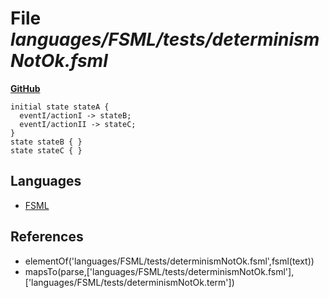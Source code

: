 # File _languages/FSML/tests/determinismNotOk.fsml_
**[GitHub](https://github.com/softlang/yas/blob/master/languages/FSML/tests/determinismNotOk.fsml)**
```
initial state stateA {
  eventI/actionI -> stateB;
  eventI/actionII -> stateC;
}
state stateB { }
state stateC { }
```

## Languages
* [FSML](../languages/FSML.md)

## References
* elementOf('languages/FSML/tests/determinismNotOk.fsml',fsml(text))
* mapsTo(parse,['languages/FSML/tests/determinismNotOk.fsml'],['languages/FSML/tests/determinismNotOk.term'])
